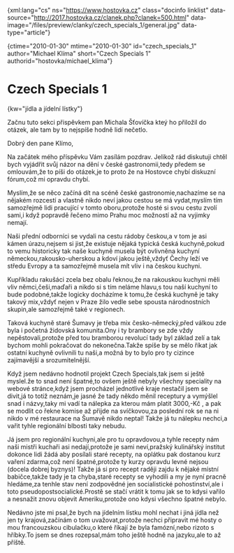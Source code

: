 
{xml:lang="cs" ns="https://www.hostovka.cz" class="docinfo linklist" data-source="http://2017.hostovka.cz/clanek.php?clanek=500.html" data-image="/files/preview/clanky/czech\_specials\_1/general.jpg" data-type="article"}

{ctime="2010-01-30" mtime="2010-01-30" id="czech\_specials\_1" author="Michael Klíma" short="Czech Specials 1" authorid="hostovka/michael_klima"}

# Czech Specials 1

<!-- generated attribute kw by user_udpatekw.sh on 2019-04-16, do not edit -->

{kw="jídla a jídelní lístky"}

Začnu tuto sekci přispěvkem pan Michala Šťovíčka kteý ho přiložil do otázek, ale tam by to nejspíše hodně lidí nečetlo.

Dobrý den pane Klímo,

Na začátek mého příspěvku Vám zasílám pozdrav. Jelikož rád diskutuji chtěl bych vyjádřit svůj názor na dění v české gastronomii,tedy předem se omlouvám,že to píši do otázek,je to proto že na Hostovce chybí diskuzní fórum,což mi opravdu chybí.

Myslím,že se něco začíná dít na scéně české gastronomie,nachazíme se na nějakém rozcestí a vlastně nikdo neví jakou cestou se má vydat,myslím tím samozřejmě lidi pracující v tomto oboru,protože hosté si svou cestu zvolí sami,i když popravdě řečeno mimo Prahu moc možností až na vyjimky nemají.

Naši přední odborníci se vydali na cestu rádoby českou,a v tom je asi kámen úrazu,nejsem si jist,že existuje nějaká typická česká kuchyně,pokud to vemu historicky tak naše kuchyně musela být ovlivněna kuchyní německou,rakousko-uherskou a kdoví jakou ještě,vždyť Čechy leží ve středu Evropy a ta samozřejmě musela mít vliv i na českou kuchyni.

Kupříkladu rakušáci zcela bez obalu řeknou,že na rakouskou kuchyni měli vliv němci,češi,maďaři a nikdo si s tím neláme hlavu,s tou naší kuchyní to bude podobné,takže logicky docházíme k tomu,že česká kuchyně je taky takový mix,vždyť nejen v Praze žilo vedle sebe spousta národnostních skupin,ale samozřejmě také v regionech.

Taková kuchyně staré Šumavy je třeba mix česko-německý,před válkou zde byla i početná židovská komunita.Ony i ty brambory se zde vždy nepěstovali,protože před tou bramborou revolucí tady byl základ zelí a tak bychom mohli pokračovat do nekonečna.Takže spíše by se mělo říkat jak ostatní kuchyně ovlivnili tu naši,a možná by to bylo pro ty cizince zajímavější a srozumitelnější.

Když jsem nedávno hodnotil projekt Czech Specials,tak jsem si ještě myslel.že to snad není špatné,to ovšem ještě nebyly všechny speciality na webové stránce,když jsem procházel jednotlivé kraje nestačil jsem se divit,já to totiž neznám,je jasné že tady někdo měnil receptury a vymýšlel snad i názvy,taky mi vadí ta nálepka za kterou mám platit 3000,-Kč , a pak se modlit co řekne komise až přijde na svíčkovou,za poslední rok se na ni nikdo v mé restaurace na Šumavě nikdo neptal! Takže já tu nálepku nechci,a vařit tyhle regionální blbosti taky nebudu.

Já jsem pro regionální kuchyni,ale pro tu opravdovou,a tyhle recepty nám naši mistři kuchaři asi nedají,protože je sami neví,pražský kulinářský institut dokonce lidi žádá aby posílali staré recepty, na oplátku pak dostanou kurz vaření zdarma,což není špatné,protože ty kurzy opravdu levné nejsou (docela dobrej byznys)! Takže já si pro recept raději zajdu k nějaké místní babičce,takže tady je ta chyba,staré recepty se vyhodili a my je nyní pracně hledáme,za tenhle stav není zodpovědné jen socialistické pohostinství,ale i toto pseudopostsocialické.Prostě se stačí vrátit k tomu jak se to kdysi vařilo a nesnažit znovu objevit Ameriku,protože ono kdysi všechno špatné nebylo.

Nedávno jste mi psal,že bych na jídelním lístku mohl nechat i jiná jídla než jen ty krajová,začínám o tom uvažovat,protože nechci připravit mé hosty o mou francouzskou cibulačku,o které říkají že byla famózní,nebo rizoto s hříbky.To jsem se dnes rozepsal,mám toho ještě hodně na jazyku,ale to až příště.

